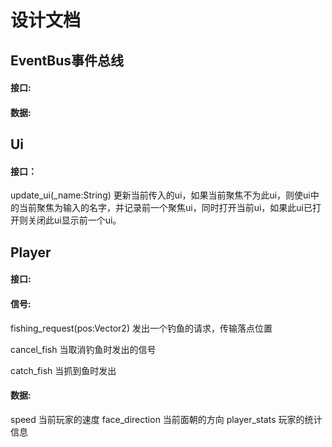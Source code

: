 # 设计文档

## EventBus事件总线
#### 接口:

#### 数据:

## Ui
#### 接口：
update_ui(_name:String)
更新当前传入的ui，如果当前聚焦不为此ui，则使ui中的当前聚焦为输入的名字，并记录前一个聚焦ui，同时打开当前ui，如果此ui已打开则关闭此ui显示前一个ui。

## Player
#### 接口:

#### 信号:
fishing_request(pos:Vector2)
发出一个钓鱼的请求，传输落点位置

cancel_fish
当取消钓鱼时发出的信号

catch_fish
当抓到鱼时发出

#### 数据:
speed 当前玩家的速度
face_direction 当前面朝的方向
player_stats 玩家的统计信息
